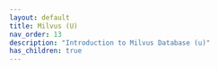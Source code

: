 ```yaml
---
layout: default
title: Milvus (U)
nav_order: 13
description: "Introduction to Milvus Database (u)"
has_children: true
---
```


